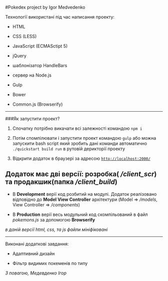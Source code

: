 #Pokedex project by Igor Medvedenko


Технології використані під час написання проекту:

* HTML

* CSS (LESS)

* JavaScript (ECMASctipt 5)

* jQuery

* шаблонізатор HandleBars

* сервер на Node.js

* Gulp

* Bower

* Common.js (Browserify)

**  ** ** ** **  ***  ** 

###Як запустити проект?

1. Спочатку потрібно викачати всі залежності командою `npm i`

2. Потім спомпілювати і запустити проект командою `gulp` або можна запускити bash script який зробить дані команди автоматично `./quickstart build run` в рутовій дерикторії проекту

3. Відкрити додаток в браузері за адресою [`http://localhost:2000/`](http://localhost:2000/)



## Додаток має дві версії: розробка( */client_scr*) та продакшик(папка */client_build*)

+ В **Development** верії код розбитий на модулі. Додаток реалізовано відповідно до **Model View Controller** архітектури (Model => */models*, View Controller => */components*)


+ В **Production** верії весь модульний код скомпільований в файл *pokemons.js* за допомогою **Browserify**

*в даній версії html, css, та js файли  мініфіковані*

******

Виконані додаткові завдання:

* Адаптивний дизайн

* Фільтр видимих покеменів по типу



*З повагою, Медевденко Ігор*

